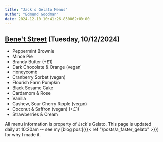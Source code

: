 ```yaml
---
title: "Jack's Gelato Menus"
author: "Edmund Goodman"
date: 2024-12-10 10:41:26.830062+00:00
---
```


## [Bene't Street](https://www.jacksgelato.com/bene-t-street-menu) (Tuesday, 10/12/2024)

- Peppermint Brownie
- Mince Pie
- Brandy Butter (+£1)
- Dark Chocolate & Orange (vegan)
- Honeycomb
- Cranberry Sorbet (vegan)
- Flourish Farm Pumpkin
- Black Sesame Cake
- Cardamom & Rose
- Vanilla
- Cashew, Sour Cherry Ripple (vegan)
- Coconut & Saffron (vegan) (+£1)
- Strawberries & Cream

All menu information is property of Jack's Gelato. This page is
updated daily at 10:20am -- see my
[blog post]({{< ref "/posts/a_faster_gelato" >}}) for why I made it.
